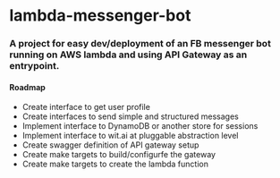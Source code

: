 # lambda-messenger-bot

### A project for easy dev/deployment of an FB messenger bot running on AWS lambda and using API Gateway as an entrypoint.

#### Roadmap

  - Create interface to get user profile
  - Create interfaces to send simple and structured messages
  - Implement interface to DynamoDB or another store for sessions
  - Implement interface to wit.ai at pluggable abstraction level
  - Create swagger definition of API gateway setup
  - Create make targets to build/configurfe the gateway
  - Create make targets to create the lambda function